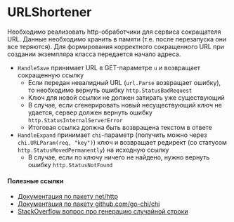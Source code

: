 # URLShortener

Необходимо реализовать http-обработчики для сервиса сокращателя URL.
Данные необходимо хранить в памяти (т.е. после перезапуска они все теряются).
Для формирования корректного сокращенного URL при создании экземпляра класса
передается начало адреса.

* `HandleSave` принимает URL в GET-параметре `u` и возвращает сокращенную ссылку
    * Если передан невалидный URL (`url.Parse` возвращает ошибку), то необходимо вернуть ошибку `http.StatusBadRequest`
    * Ключ для новой ссылки не должен затирать уже существующий
    * В случае, если сгенерировать новый несуществующий ключ не удается, сервер
    должен вернуть ошибку `http.StatusInternalServerError`
    * Итоговая ссылка должна быть возвращена текстом в ответе
* `HandleExpand` принимает `chi`-параметр (получить можно через `chi.URLParam(req, "key")`) ключ
и возвращает редирект (со статусом `http.StatusMovedPermanently`) на исходную ссылку
    * В случае, если по ключу ничего не найдено, нужно вернуть ошибку `http.StatusNotFound`
    
#### Полезные ссылки

* [Документация по пакету net/http](https://golang.org/pkg/net/http/)
* [Документация по пакету github.com/go-chi/chi](https://pkg.go.dev/github.com/go-chi/chi@v1.5.3)
* [StackOverflow вопрос про генерацию случайной строки](https://stackoverflow.com/questions/22892120/how-to-generate-a-random-string-of-a-fixed-length-in-go)